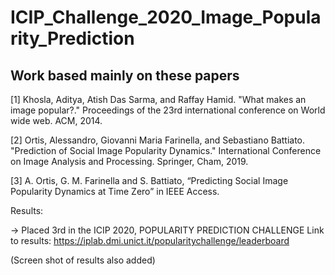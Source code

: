 # ICIP_Challenge_2020_Image_Popularity_Prediction

## Work based mainly on these papers

[1] Khosla, Aditya, Atish Das Sarma, and Raffay Hamid. "What makes an image popular?." Proceedings of the 23rd international conference on World wide web. ACM, 2014.

[2] Ortis, Alessandro, Giovanni Maria Farinella, and Sebastiano Battiato. "Prediction of Social Image Popularity Dynamics." International Conference on Image Analysis and Processing. Springer, Cham, 2019.

[3] A. Ortis, G. M. Farinella and S. Battiato, “Predicting Social Image Popularity Dynamics at Time Zero” in IEEE Access.

Results:

-> Placed 3rd in the ICIP 2020, POPULARITY PREDICTION CHALLENGE
Link to results:
https://iplab.dmi.unict.it/popularitychallenge/leaderboard

(Screen shot of results also added)


